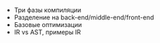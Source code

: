 - Три фазы компиляции
- Разделение на back-end/middle-end/front-end
- Базовые оптимизации
- IR vs AST, примеры IR
